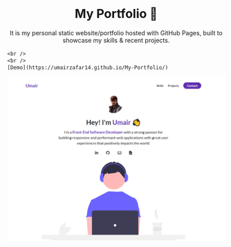 <!-- PROJECT LOGO -->
<br />
<p align="center">
  <h1 align="center">My Portfolio 🚀</h1>

  <p align="center">
    It is my personal static website/portfolio hosted with GitHub Pages, built to showcase
    my skills & recent projects.
    
    <br />
    <br />
    [Demo](https://umairzafar14.github.io/My-Portfolio/)
  </p>
</p>

[![Site preview](./assets/home-page.png)](https://umairzafar14.github.io/My-Portfolio/)
